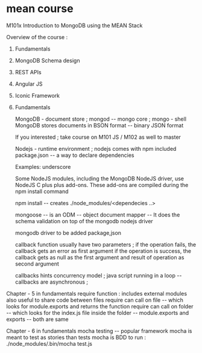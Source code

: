 # mean course
M101x Introduction to MongoDB using the MEAN Stack


Overview of the course : 

1. Fundamentals 
2. MongoDB Schema design 
3. REST APIs 
4. Angular JS
5. Iconic Framework




1. Fundamentals 
   
   	MongoDB - document store ; mongod -- mongo core ; mongo - shell 
	MongoDB stores documents in BSON format -- binary JSON format 

	If you interested ; take course on M101 JS / M102 as well to master 

	Nodejs - runtime environment ; nodejs comes with npm included 
	package.json -- a way to declare dependencies 

	Examples:
		underscore 
	
	Some NodeJS modules, including the MongoDB NodeJS driver, use NodeJS C plus plus add-ons.
	These add-ons are compiled during the npm install command

	npm install -- creates ./node_modules/<dependecies ..>

	mongoose -- is an ODM -- object document mapper  -- It does the schema validation on top of the mongodb nodejs driver 

	mongodb driver to be added package,json 

	callback function usually have two parameters ; 
		if the operation fails, the callback gets an error as first argument 
		if the operation is success, the callback gets as null as the first argument and result of operation as second argument 


	callbacks hints concurrency model ; 
	java script running in a loop --   callbacks are asynchronous ;



Chapter - 5 in fundamentals 
	require function : 
		includes external modules 
		also useful to share code between files 
		require can call on file -- which looks for module.exports and returns the function 
		require can call on folder -- which looks for the index.js file inside the folder 
		-- module.exports and exports -- both are same 


Chapter - 6 in fundamentals 
	mocha testing -- popular framework 
	mocha is meant to test as stories than tests
	mocha is BDD 
	to run : ./node_modules/.bin/mocha  test.js

	



